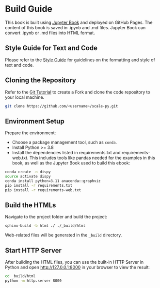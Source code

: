 # Build Guide

This book is built using [Jupyter Book](https://jupyterbook.org/) and deployed on GitHub Pages. The content of this book is saved in .ipynb and .md files. Jupyter Book can convert .ipynb or .md files into HTML format.

## Style Guide for Text and Code

Please refer to the [Style Guide](style.md) for guidelines on the formatting and style of text and code.

## Cloning the Repository

Refer to the [Git Tutorial](https://git-scm.com/book/en/v2/Distributed-Git-Contributing-to-a-Project) to create a Fork and clone the code repository to your local machine.

```bash
git clone https://github.com/<username>/scale-py.git
```

## Environment Setup

Prepare the environment:

* Choose a package management tool, such as `conda`.
* Install Python >= 3.8
* Install the dependencies listed in requirements.txt and requirements-web.txt. This includes tools like pandas needed for the examples in this book, as well as the Jupyter Book used to build this ebook:

```bash
conda create -n dispy
source activate dispy
conda install python=3.11 anaconda::graphviz
pip install -r requirements.txt
pip install -r requirements-web.txt
```

## Build the HTMLs

Navigate to the project folder and build the project:

```bash
sphinx-build -b html ./ ./_build/html
```

Web-related files will be generated in the `_build` directory.

## Start HTTP Server

After building the HTML files, you can use the built-in HTTP Server in Python and open http://127.0.0.1:8000 in your browser to view the result:

```bash
cd _build/html
python -m http.server 8000
```